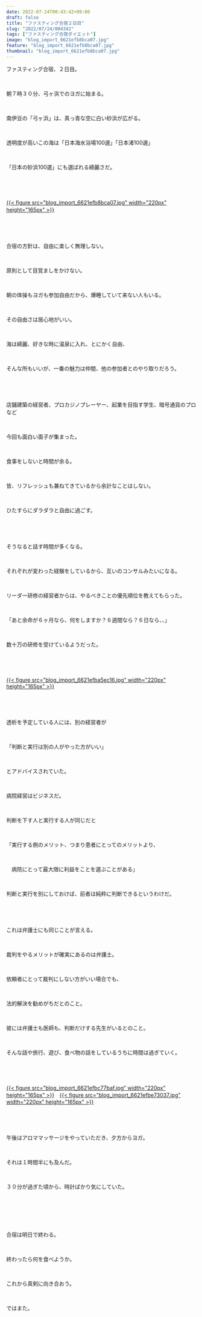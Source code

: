 ```yaml
---
date: 2022-07-24T00:43:42+09:00
draft: false
title: "ファスティング合宿２日目"
slug: "2022/07/24/004342"
tags: ["ファスティング合宿ダイエット"]
image: "blog_import_6621efb8bca07.jpg"
feature: "blog_import_6621efb8bca07.jpg"
thumbnail: "blog_import_6621efb8bca07.jpg"
---
```

<p>ファスティング合宿、２日目。</p><p> </p><p>朝７時３０分、弓ヶ浜でのヨガに始まる。</p><p> </p><p>南伊豆の「弓ヶ浜」は、真っ青な空に白い砂浜が広がる。</p><p> </p><p>透明度が高いこの海は「日本海水浴場100選」「日本渚100選」</p><p> </p><p>「日本の砂浜100選」にも選ばれる綺麗さだ。</p><p> </p><p> </p><p><a href="blog_import_6621efb8bca07.jpg">{{< figure src="blog_import_6621efb8bca07.jpg" width="220px" height="165px" >}}</a>　</p><p> </p><p> </p><p>合宿の方針は、自由に楽しく無理しない。</p><p> </p><p>原則として目覚ましをかけない。</p><p> </p><p>朝の体操もヨガも参加自由だから、爆睡していて来ない人もいる。</p><p> </p><p>その自由さは居心地がいい。</p><p> </p><p>海は綺麗、好きな時に温泉に入れ、とにかく自由、</p><p> </p><p>そんな所もいいが、一番の魅力は仲間、他の参加者とのやり取りだろう。</p><p> </p><p> </p><p>店舗建築の経営者、プロカジノプレーヤー、起業を目指す学生、暗号通貨のプロなど</p><p> </p><p>今回も面白い面子が集まった。</p><p> </p><p>食事をしないと時間が余る。</p><p> </p><p>皆、リフレッシュも兼ねてきているから余計なことはしない。</p><p> </p><p>ひたすらにダラダラと自由に過ごす。</p><p> </p><p> </p><p>そうなると話す時間が多くなる。</p><p> </p><p>それぞれが変わった経験をしているから、互いのコンサルみたいになる。</p><p> </p><p>リーダー研修の経営者からは、やるべきことの優先順位を教えてもらった。</p><p> </p><p>「あと余命が６ヶ月なら、何をしますか？６週間なら？６日なら、、」</p><p> </p><p>数十万の研修を受けているようだった。</p><p> </p><p> </p><p><a href="blog_import_6621efba5ec16.jpg">{{< figure src="blog_import_6621efba5ec16.jpg" width="220px" height="165px" >}}</a></p><p> </p><p> </p><p>透析を予定している人には、別の経営者が</p><p> </p><p>「判断と実行は別の人がやった方がいい」</p><p> </p><p>とアドバイスされていた。</p><p> </p><p>病院経営はビジネスだ。</p><p> </p><p>判断を下す人と実行する人が同じだと</p><p> </p><p>「実行する側のメリット、つまり患者にとってのメリットより、</p><p> </p><p>　病院にとって最大限に利益をことを選ぶことがある」</p><p> </p><p>判断と実行を別にしておけば、前者は純粋に判断できるというわけだ。</p><p> </p><p> </p><p>これは弁護士にも同じことが言える。</p><p> </p><p>裁判をやるメリットが確実にあるのは弁護士。</p><p> </p><p>依頼者にとって裁判にしない方がいい場合でも、</p><p> </p><p>法的解決を勧めがちだとのこと。</p><p> </p><p>彼には弁護士も医師も、判断だけする先生がいるとのこと。</p><p> </p><p>そんな話や旅行、遊び、食べ物の話をしているうちに時間は過ぎていく。</p><p> </p><p> </p><p><a href="blog_import_6621efbc77baf.jpg">{{< figure src="blog_import_6621efbc77baf.jpg" width="220px" height="165px" >}}</a>　<a href="blog_import_6621efbe73037.jpg">{{< figure src="blog_import_6621efbe73037.jpg" width="220px" height="165px" >}}</a></p><p> </p><p> </p><p>午後はアロママッサージをやっていただき、夕方からヨガ。</p><p> </p><p>それは１時間半にも及んだ。</p><p> </p><p>３０分が過ぎた頃から、時計ばかり気にしていた。</p><p> </p><p> </p><p> </p><p>合宿は明日で終わる。</p><p> </p><p>終わったら何を食べようか。</p><p> </p><p>これから真剣に向き合おう。</p><p> </p><p>ではまた。</p><p> </p><p> </p><p> </p>

